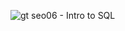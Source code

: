 ![gt seo06 - Intro to SQL](https://user-images.githubusercontent.com/74644453/224624709-9253b38e-deaa-4e04-9bf1-86ba39a37338.png)
